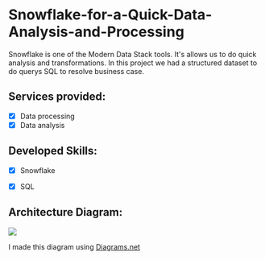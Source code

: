 # Snowflake-for-a-Quick-Data-Analysis-and-Processing
Snowflake is one of the Modern Data Stack tools. It's allows us to do quick analysis and transformations. In this project we had a structured dataset to do querys SQL to resolve business case.

## Services provided:
- [x] Data processing
- [x] Data analysis

## Developed Skills:
- [x] Snowflake
- [x]	SQL


## Architecture Diagram:

<img src="/Architecture Diagram.png">

I made this diagram using [Diagrams.net](https://app.diagrams.net/)
